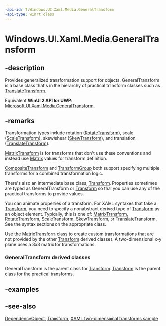 ```yaml
---
-api-id: T:Windows.UI.Xaml.Media.GeneralTransform
-api-type: winrt class
---
```


<!-- Class syntax.
public class GeneralTransform : Windows.UI.Xaml.DependencyObject, Windows.UI.Xaml.Media.IGeneralTransform, Windows.UI.Xaml.Media.IGeneralTransformOverrides
-->

# Windows.UI.Xaml.Media.GeneralTransform

## -description
Provides generalized transformation support for objects. GeneralTransform is a base class that's in the hierarchy of practical transform classes such as [TranslateTransform](translatetransform.md).

Equivalent **WinUI 2 API for UWP**: [Microsoft.UI.Xaml.Media.GeneralTransform](/windows/winui/api/microsoft.ui.xaml.media.generaltransform).

## -remarks
Transformation types include rotation ([RotateTransform](rotatetransform.md)), scale ([ScaleTransform](scaletransform.md)), skew/shear ([SkewTransform](skewtransform.md)), and translation ([TranslateTransform](translatetransform.md)).

[MatrixTransform](matrixtransform.md) is for transforms that don't use these conventions and instead use [Matrix](matrix.md) values for transform definition.

[CompositeTransform](compositetransform.md) and [TransformGroup](transformgroup.md) both support specifying multiple transforms for a combined transformation logic.

There's also an intermediate base class, [Transform](transform.md). Properties sometimes are typed as GeneralTransform or [Transform](transform.md) so that you can use any of the practical transforms to provide values.

You can animate properties of a transform. For XAML syntaxes that take a [Transform](transform.md), you need to specify a nonabstract derived type of [Transform](transform.md) as an object element. Typically, this is one of: [MatrixTransform](matrixtransform.md), [RotateTransform](rotatetransform.md), [ScaleTransform](scaletransform.md), [SkewTransform](skewtransform.md), or [TranslateTransform](translatetransform.md). See the syntax sections on the appropriate class.

Use the [MatrixTransform](matrixtransform.md) class to create custom transformations that are not provided by the other [Transform](transform.md) derived classes. A two-dimensional x-y plane uses a 3x3 matrix for transformations. 
<!--You can multiply affine transformation matrices to form linear transformations, such as rotation and skew (shear) that are followed by translation. 

An affine transformation matrix has its final column equal to (0, 0, 1); therefore, you only have to specify the members in the first two columns.

You cannot extract the matrix-specific information from the nonmatrix transformations. However you can adjust the nonmatrix transformations with their specific properties, or replace a transformation with a matrix transformation at run time.-->

### **GeneralTransform** derived classes

GeneralTransform is the parent class for [Transform](transform.md). [Transform](transform.md) is the parent class for the practical transforms.

## -examples

## -see-also
[DependencyObject](../windows.ui.xaml/dependencyobject.md), [Transform](transform.md), [XAML two-dimensional transforms sample](https://github.com/microsoftarchive/msdn-code-gallery-microsoft/tree/master/Official%20Windows%20Platform%20Sample/Windows%208.1%20Store%20app%20samples/99866-Windows%208.1%20Store%20app%20samples/XAML%20two-dimensional%20transforms%20sample)
